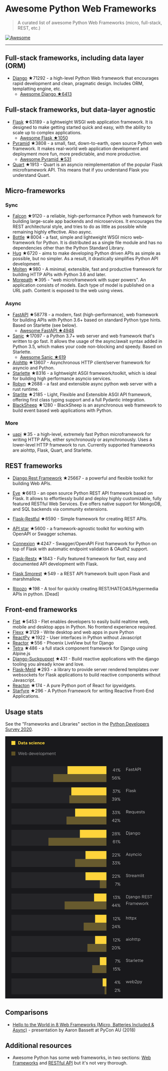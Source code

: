 # Awesome Python Web Frameworks


> A curated list of awesome Python Web Frameworks (micro, full-stack, REST, etc.)


[![Awesome](https://awesome.re/badge.svg)](https://awesome.re)

---

## Full-stack frameworks, including data layer (ORM)


- [Django](https://github.com/django/django) ★71292 - a high-level Python Web framework that encourages rapid development and clean, pragmatic design. Includes ORM, templatting engine, etc.
  - [Awesome Django ★6413](https://github.com/wsvincent/awesome-django)


## Full-stack frameworks, but data-layer agnostic

- [Flask](https://github.com/pallets/flask) ★63189 - a lightweight WSGI web application framework. It is designed to make getting started quick and easy, with the ability to scale up to complex applications.
  - [Awesome Flask ★1050](https://github.com/mjhea0/awesome-flask)
- [Pyramid](https://github.com/Pylons/pyramid) ★3808 - a small, fast, down-to-earth, open source Python web framework. It makes real-world web application development and deployment more fun, more predictable, and more productive.
  - [Awesome Pyramid ★531](https://github.com/uralbash/awesome-pyramid)
- [Quart](https://github.com/pallets/quart) ★1913 - Quart is an asyncio reimplementation of the popular Flask microframework API. This means that if you understand Flask you understand Quart.


## Micro-frameworks

### Sync

- [Falcon](https://github.com/falconry/falcon) ★9120 - a reliable, high-performance Python web framework for building large-scale app backends and microservices. It encourages the REST architectural style, and tries to do as little as possible while remaining highly effective. Also async.
- [Bottle](https://github.com/bottlepy/bottle) ★8004 - a fast, simple and lightweight WSGI micro web-framework for Python. It is distributed as a single file module and has no dependencies other than the Python Standard Library.
- [Hug](https://github.com/hugapi/hug) ★6720 - aims to make developing Python driven APIs as simple as possible, but no simpler. As a result, it drastically simplifies Python API development.
- [Molten](https://github.com/Bogdanp/molten) ★980 - A minimal, extensible, fast and productive framework for building HTTP APIs with Python 3.6 and later.
- [Morepath](https://github.com/morepath/morepath) ★395 - "web microframework with super powers". An application consists of models. Each type of model is published on a URL path. Content is exposed to the web using views.


### Async

- [FastAPI](https://github.com/tiangolo/fastapi) ★58778 - a modern, fast (high-performance), web framework for building APIs with Python 3.6+ based on standard Python type hints. Based on Starlette (see below).
  - [Awesome FastAPI ★4948](https://github.com/mjhea0/awesome-fastapi)
- [Sanic](https://github.com/sanic-org/sanic) ★17097 - a Python 3.7+ web server and web framework that's written to go fast. It allows the usage of the async/await syntax added in Python 3.5, which makes your code non-blocking and speedy. Based on Starlette.
  - [Awesome Sanic ★619](https://github.com/mekicha/awesome-sanic)
- [Aiohttp](https://github.com/aio-libs/aiohttp) ★13607 - Asynchronous HTTP client/server framework for asyncio and Python.
- [Starlette](https://github.com/encode/starlette) ★8316 - a lightweight ASGI framework/toolkit, which is ideal for building high performance asyncio services.
- [Robyn](https://github.com/sansyrox/robyn) ★2688 - a fast and extensible async python web server with a rust runtime.
- [Starlite](https://github.com/starlite-api/starlite) ★2185 -  Light, Flexible and Extensible ASGI API framework,  offering first class typing support and a full Pydantic integration.
- [BlackSheep](https://github.com/Neoteroi/BlackSheep) ★1280 - BlackSheep is an asynchronous web framework to build event based web applications with Python.

### More
- [uapi](https://github.com/Tinche/uapi) ★35 - a high-level, extremely fast Python microframework for writing HTTP APIs, either synchronously or asynchronously. Uses a lower-level HTTP framework to run. Currently supported frameworks are aiohttp, Flask, Quart, and Starlette.


## REST frameworks

- [Django Rest Framework](https://github.com/encode/django-rest-framework) ★25667 - a powerful and flexible toolkit for building Web APIs.
- [Eve](https://github.com/pyeve/eve) ★6613 - an open source Python REST API framework based on Flask. It allows to effortlessly build and deploy highly customizable, fully featured RESTful Web Services. Eve offers native support for MongoDB, and SQL backends via community extensions.
- [Flask-Restful](https://github.com/flask-restful/flask-restful) ★6590 - Simple framework for creating REST APIs.
- [API star](https://github.com/encode/apistar) ★5600 - a framework-agnostic toolkit for working with OpenAPI or Swagger schemas.
- [Connexion](https://github.com/zalando/connexion) ★4247 - Swagger/OpenAPI First framework for Python on top of Flask with automatic endpoint validation & OAuth2 support.
- [Flask-Restx](https://github.com/python-restx/flask-restx) ★1843 - Fully featured framework for fast, easy and documented API development with Flask.
- [Flask Smorest](https://github.com/marshmallow-code/flask-smorest) ★549 - a REST API framework built upon Flask and marshmallow.

- [Ripozo](https://github.com/vertical-knowledge/ripozo) ★198 -  A tool for quickly creating REST/HATEOAS/Hypermedia APIs in python. [Dead]


## Front-end frameworks

- [Flet](https://github.com/flet-dev/flet) ★5453 - Flet enables developers to easily build realtime web, mobile and desktop apps in Python. No frontend experience required.
- [Flexx](https://github.com/flexxui/flexx) ★3129 -  Write desktop and web apps in pure Python
- [ReactPy](https://github.com/reactive-python/reactpy) ★1922 - User interfaces in Python without Javascript
- [Reactor](https://github.com/edelvalle/reactor) ★556 -  Phoenix LiveView but for Django
- [Tetra](https://github.com/samwillis/tetra) ★486 - a full stack component framework for Django using Alpine.js
- [Django-Suckpuppet](https://github.com/jonathan-s/django-sockpuppet) ★431 - Build reactive applications with the django tooling you already know and love.
- [Flask-Meld](https://github.com/mikeabrahamsen/Flask-Meld) ★293 - a library to provide server rendered templates over websockets for Flask applications to build reactive components without Javascript.
- [Reacton](https://github.com/widgetti/reacton) ★174 - A pure Python port of React for ipywidgets.
- [Starfyre](https://github.com/sansyrox/starfyre) ★296 - A Python Framework for writing Reactive Front-End Applications.


## Usage stats

See the "Frameworks and Libraries" section in the [Python Developers Survey 2020](https://www.jetbrains.com/lp/python-developers-survey-2020/).


![Stats](https://raw.githubusercontent.com/sfermigier/awesome-python-web-frameworks/main/python-web-frameworks-usage.png)


## Comparisons

- [Hello to the World in 8 Web Frameworks (Micro, Batteries Included & Async)](https://noti.st/aaronbassett/lK9Ah7/hello-to-the-world-in-8-web-frameworks-micro-batteries-included-async) - presentation by Aaron Bassett at PyCon AU (2018)


## Additional resources

- Awesome Python has some web frameworks, in two sections: [Web Frameworks](https://github.com/vinta/awesome-python#web-frameworks) and [RESTful API](https://github.com/vinta/awesome-python#restful-api) but it's not very thorough.
